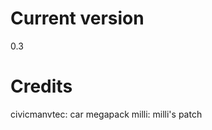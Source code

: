 Current version
===============

0.3

Credits
=======

civicmanvtec: car megapack
milli: milli's patch